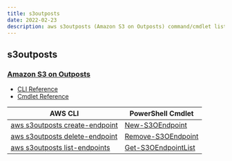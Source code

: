 ```yaml
---
title: s3outposts
date: 2022-02-23
description: aws s3outposts (Amazon S3 on Outposts) command/cmdlet list.
---
```


## s3outposts

### [Amazon S3 on Outposts](https://aws.amazon.com/outposts/)

* [CLI Reference](https://docs.aws.amazon.com/cli/latest/reference/s3outposts/index.html)
* [Cmdlet Reference](https://docs.aws.amazon.com/powershell/latest/reference/items/S3Outposts_cmdlets.html)

|AWS CLI|PowerShell Cmdlet|
|----|----|
|[aws s3outposts create-endpoint](https://docs.aws.amazon.com/cli/latest/reference/s3outposts/create-endpoint.html)|[New-S3OEndpoint](https://docs.aws.amazon.com/powershell/latest/reference/items/New-S3OEndpoint.html)|
|[aws s3outposts delete-endpoint](https://docs.aws.amazon.com/cli/latest/reference/s3outposts/delete-endpoint.html)|[Remove-S3OEndpoint](https://docs.aws.amazon.com/powershell/latest/reference/items/Remove-S3OEndpoint.html)|
|[aws s3outposts list-endpoints](https://docs.aws.amazon.com/cli/latest/reference/s3outposts/list-endpoints.html)|[Get-S3OEndpointList](https://docs.aws.amazon.com/powershell/latest/reference/items/Get-S3OEndpointList.html)|

